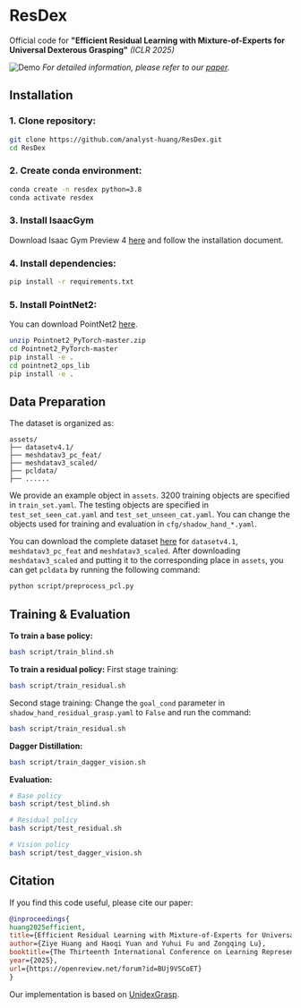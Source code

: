 # ResDex

Official code for **"Efficient Residual Learning with Mixture-of-Experts for Universal Dexterous Grasping"** *(ICLR 2025)*

![Demo](fig/demo.gif)
*For detailed information, please refer to our [paper](https://openreview.net/pdf?id=BUj9VSCoET).*


## Installation

### 1. Clone repository:
```bash
git clone https://github.com/analyst-huang/ResDex.git
cd ResDex
```

### 2. Create conda environment:
```bash
conda create -n resdex python=3.8
conda activate resdex
```

### 3. Install IsaacGym
Download Isaac Gym Preview 4 [here](https://developer.nvidia.com/isaac-gym-preview-4) and follow the installation document.

### 4. Install dependencies:
```bash
pip install -r requirements.txt
```

### 5. Install PointNet2:
You can download PointNet2 [here](https://disk.pku.edu.cn/link/AA3F49C82F397249CB83955009C32970CB).
```bash
unzip Pointnet2_PyTorch-master.zip
cd Pointnet2_PyTorch-master
pip install -e .
cd pointnet2_ops_lib
pip install -e .
```

## Data Preparation
The dataset is organized as:
```
assets/
├── datasetv4.1/
├── meshdatav3_pc_feat/
├── meshdatav3_scaled/
├── pcldata/
├── ......
```
We provide an example object in `assets`. 3200 training objects are specified in `train_set.yaml`. The testing objects are specified in `test_set_seen_cat.yaml` and `test_set_unseen_cat.yaml`. You can change the objects used for training and evaluation in `cfg/shadow_hand_*.yaml`.

 You can download the complete dataset [here](https://mirrors.pku.edu.cn/dl-release/UniDexGrasp_CVPR2023/dexgrasp_policy/assets/) for `datasetv4.1`, `meshdatav3_pc_feat` and `meshdatav3_scaled`.
After downloading `meshdatav3_scaled` and putting it to the corresponding place in `assets`, you can get `pcldata` by running the following command:
```bash
python script/preprocess_pcl.py
```

## Training & Evaluation

**To train a base policy:**
```bash
bash script/train_blind.sh
```

**To train a residual policy:**
First stage training:
```bash
bash script/train_residual.sh
```

Second stage training:
Change the `goal_cond` parameter in `shadow_hand_residual_grasp.yaml` to `False` and run the command:
```bash
bash script/train_residual.sh
```


**Dagger Distillation:**
```bash
bash script/train_dagger_vision.sh
```

**Evaluation:**
```bash
# Base policy
bash script/test_blind.sh

# Residual policy
bash script/test_residual.sh

# Vision policy
bash script/test_dagger_vision.sh
```

## Citation
If you find this code useful, please cite our paper:
```bibtex
@inproceedings{
huang2025efficient,
title={Efficient Residual Learning with Mixture-of-Experts for Universal Dexterous Grasping},
author={Ziye Huang and Haoqi Yuan and Yuhui Fu and Zongqing Lu},
booktitle={The Thirteenth International Conference on Learning Representations},
year={2025},
url={https://openreview.net/forum?id=BUj9VSCoET}
}
```
Our implementation is based on [UnidexGrasp](https://github.com/PKU-EPIC/UniDexGrasp).
